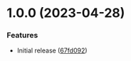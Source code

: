 # 1.0.0 (2023-04-28)


### Features

* Initial release ([67fd092](https://github.com/de-it-krachten/ansible-role-rke/commit/67fd092d256529e0d454fb04427f0ed27af36c4d))

